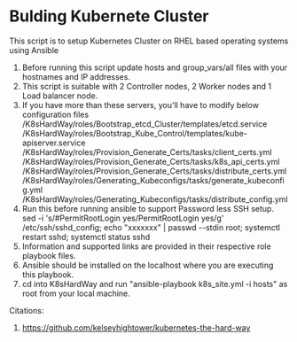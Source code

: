 # Bulding Kubernete Cluster 

This script is to setup Kubernetes Cluster on RHEL based operating systems using Ansible

1. Before running this script update hosts and group_vars/all files with your hostnames and IP addresses.
2. This script is suitable with 2 Controller nodes, 2 Worker nodes and 1 Load balancer node.
3. If you have more than these servers, you'll have to modify below configuration files
 /K8sHardWay/roles/Bootstrap_etcd_Cluster/templates/etcd.service 
 /K8sHardWay/roles/Bootstrap_Kube_Control/templates/kube-apiserver.service
 /K8sHardWay/roles/Provision_Generate_Certs/tasks/client_certs.yml
 /K8sHardWay/roles/Provision_Generate_Certs/tasks/k8s_api_certs.yml
 /K8sHardWay/roles/Provision_Generate_Certs/tasks/distribute_certs.yml
 /K8sHardWay/roles/Generating_Kubeconfigs/tasks/generate_kubeconfig.yml
 /K8sHardWay/roles/Generating_Kubeconfigs/tasks/distribute_config.yml
4. Run this before running ansible to support Password less SSH setup.
sed -i 's/#PermitRootLogin yes/PermitRootLogin yes/g' /etc/ssh/sshd_config; echo "xxxxxxx" | passwd --stdin root; systemctl restart sshd; systemctl status sshd
5. Information and supported links are provided in their respective role playbook files.
6. Ansible should be installed on the localhost where you are executing this playbook.
7. cd into K8sHardWay and run "ansible-playbook k8s_site.yml -i hosts" as root from your local machine.

Citations:
1. https://github.com/kelseyhightower/kubernetes-the-hard-way
